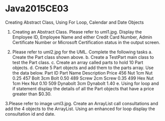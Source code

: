 # Java2015CE03
Creating Abstract Class, Using For Loop, Calendar and Date  Objects

1. Creating an Abstract Class. Please refer to uml1.jpg. Display the Employee ID, Employee Name and either Credit Card Number, Admin Certificate Number or
Microsoft Certification status
in the output screen.

2. Please refer to uml2.jpg for the UML. 
Complete the following tasks
a. Create the Part class shown above.
b. Create a TestPart main class to test the Part class.
c. Create an array called parts to hold 10 Part objects.
d. Create 5 Part objects and add them to the parts array. Use the data below.
Part ID Part Name Description Price
456 Nut 1cm Nut 0.25
457 Bolt 3cm Bolt 0.50
489 Screw 2cm Screw 0.35
499 Hex Nut 1cm Hex Nut 0.10
509 Dynabolt 3cm Dynabolt 1.40
e. Using for loop and if statement display the details of all the Part objects that have a price greater than
$0.30.

3.Please refer to image uml3.jpg. Create an ArrayList call consultations and add the 4 objects to the ArrayList.
Using an enhanced for loop display the consultation id and date.

